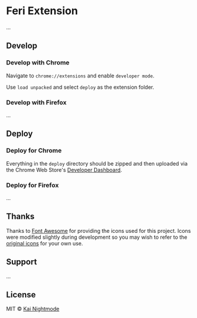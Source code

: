 # Feri Extension

...

## Develop

### Develop with Chrome

Navigate to `chrome://extensions` and enable `developer mode`.

Use `load unpacked` and select `deploy` as the extension folder.

### Develop with Firefox

...

## Deploy


### Deploy for Chrome

Everything in the `deploy` directory should be zipped and then uploaded via the Chrome Web Store's [Developer Dashboard](https://chrome.google.com/webstore/developer/dashboard).

### Deploy for Firefox

...

## Thanks

Thanks to [Font Awesome](https://fontawesome.com/license) for providing the icons used for this project. Icons were modified slightly during development so you may wish to refer to the [original icons](https://fontawesome.com/icons?d=gallery) for your own use.

## Support

...

## License

MIT © [Kai Nightmode](https://forestmist.org)